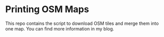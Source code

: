 # Printing OSM Maps
This repo contains the script to download OSM tiles and merge them into one map. You can find more information in my blog.
